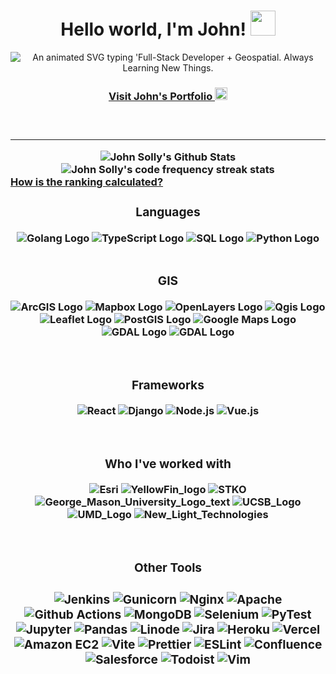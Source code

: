 <h1 align="center">
  Hello world, I'm John!
  <img src="https://media.giphy.com/media/hvRJCLFzcasrR4ia7z/giphy.gif" width="40">
</h1>
<!-- Typing SVG -->
<p align="center">
   <img alt="An animated SVG typing 'Full-Stack Developer + Geospatial. Always Learning New Things."
    src="https://readme-typing-svg.herokuapp.com?font=Helvetica&size=28&duration=5000&pause=1000&color=0B3B8E&center=true&vCenter=true&width=450&lines=Full+Stack+Developer+%2B+Geospatial+;Always+Learning+New+Things+%F0%9F%92%A1" />
</p>

<h3 align=center><a target="_blank" href="https://blogthedata.com/portfolio#top">Visit John's Portfolio <img src="https://user-images.githubusercontent.com/9572232/182878662-1294d61e-9d75-43e4-9900-c5d21adba722.png" height="20"></img></a><h3>

<br>


---

<div align="center">
<img alt="John Solly's Github Stats" class="thumbnail img-responsive" src="https://github-readme-stats.vercel.app/api?username=jsolly&show_icons=true&theme=default_repocard&title_color=0d6efd&icon_color=0d6efd" /><img alt="John Solly's code frequency streak stats" class="thumbnail img-responsive" src="https://github-readme-streak-stats.herokuapp.com?user=jsolly&ring=990000&fire=990000&currStreakLabel=990000" />
  </div>
<a class="caption" target="_blank" href="https://github.com/anuraghazra/github-readme-stats#github-stats-card">How is the ranking calculated?</a>
<div align=center>
<h3>Languages</h3>
<img alt="Golang Logo" src="https://user-images.githubusercontent.com/9572232/192435921-8d488ea4-aaab-4982-bae4-c3b5782843b0.png"></img>
<img alt="TypeScript Logo" src="https://user-images.githubusercontent.com/9572232/187742114-347a4f1e-a480-472b-b096-d8177b12553b.png"></img>
<img alt="SQL Logo" src="https://user-images.githubusercontent.com/9572232/187741483-786621a6-1ff1-4028-9f79-bae1491321da.png"></img>
<img alt="Python Logo" src="https://user-images.githubusercontent.com/9572232/179663910-c447e149-7ebc-4d36-a620-a3776e334326.png"></img>
</div>

<br>

<div align=center>
<h3>GIS</h3>



<img alt="ArcGIS Logo" src="https://user-images.githubusercontent.com/9572232/187739324-d4a9a0b2-43a6-4dda-946f-e1643d69ea7e.png"></img> 
<img alt="Mapbox Logo" src="https://user-images.githubusercontent.com/9572232/187734886-221a838d-af21-43c1-bcc0-a8693bd420db.png"></img>
<img alt="OpenLayers Logo" src="https://user-images.githubusercontent.com/9572232/187739798-c1d6072a-5ab6-4018-a256-9b7d8c98b48d.png"></img>
<img alt="Qgis Logo" src="https://user-images.githubusercontent.com/9572232/187735567-40af7097-3cee-4720-8ef9-4bdf5d59b38c.png"></img>
<img alt="Leaflet Logo" src="https://user-images.githubusercontent.com/9572232/187735767-673b644d-062b-4e9f-95f2-4906c5ff767f.png"></img>
<img alt="PostGIS Logo" src="https://user-images.githubusercontent.com/9572232/187053470-6d70dbbd-1c9d-4239-a1bb-2a1c974e8ce6.png"></img>
<img alt="Google Maps Logo" src="https://user-images.githubusercontent.com/9572232/187735995-c4bbd8bd-2380-4d3d-b56d-c4e1da73e40e.png"></img>
<img alt="GDAL Logo" src="https://user-images.githubusercontent.com/9572232/187737147-546b8748-2e64-4369-a8f2-cf1f9908e65b.png"></img>
<img alt="GDAL Logo" src="https://user-images.githubusercontent.com/9572232/187740288-80a81832-7f36-46dc-a614-f627e8185fce.png"></img>
</div>



<br>

<div align=center>
<h3>Frameworks</h3>

![React](https://user-images.githubusercontent.com/9572232/187280634-60ba4296-e040-4214-9081-76d47e9ca893.png)
![Django](https://user-images.githubusercontent.com/9572232/187280466-d3a9d7a3-4e4d-44d9-b97a-801430681b56.png)
![Node.js](https://user-images.githubusercontent.com/9572232/187281067-5fc15583-98dc-4e5e-96d0-e67a20fa02a9.png)
![Vue.js](https://github.com/jsolly/jsolly/assets/9572232/35146349-9298-40ac-9b10-d2a49a1492de)


</div>




<br>

<div align=center>
<h3>Who I've worked with</h3>

![Esri](https://user-images.githubusercontent.com/9572232/187053884-5bd67d48-2fc6-411c-84f0-703196691127.png)
![YellowFin_logo](https://user-images.githubusercontent.com/9572232/176968781-bc3b7969-2b06-4470-99c3-4413ec60e8fa.png)
![STKO](https://user-images.githubusercontent.com/9572232/176968770-827d7d47-99c8-4e50-8b72-65109bdaaf5f.png)
![George_Mason_University_Logo_text](https://user-images.githubusercontent.com/9572232/176968733-4d3a643c-f9a5-4fa5-ab4c-b09a4e30b890.png)
![UCSB_Logo](https://user-images.githubusercontent.com/9572232/187053563-954c2db4-dbde-4e4c-898c-467ae591d9d4.png)
![UMD_Logo](https://github.com/jsolly/jsolly/assets/9572232/6b5c1716-d87e-47f2-a9c4-c2bb65edf669)
![New_Light_Technologies](https://github.com/jsolly/jsolly/assets/9572232/8f9ac11b-65ba-4a9c-b3fa-e7ab2804bc78)


</div>


<br>

<div align=center>
<h3>Other Tools<h3>

![Jenkins](https://img.shields.io/badge/Jenkins-D24939.svg?style=for-the-badge&logo=Jenkins&logoColor=white)
![Gunicorn](https://img.shields.io/badge/Gunicorn-499848.svg?style=for-the-badge&logo=Gunicorn&logoColor=white)
![Nginx](https://img.shields.io/badge/NGINX-009639.svg?style=for-the-badge&logo=NGINX&logoColor=white)
![Apache](https://camo.githubusercontent.com/299eb0e1ad2382b6da278f36bc6659e38f29ecfb6a47e043fdee8bad488cb957/68747470733a2f2f696d672e736869656c64732e696f2f62616467652f4170616368652d4432323132382e7376673f7374796c653d666f722d7468652d6261646765266c6f676f3d417061636865266c6f676f436f6c6f723d7768697465)
![Github Actions](https://camo.githubusercontent.com/f8288ca79525f949c40a73eb967f2e2e8596c699758e42feedf3dec9d57af653/68747470733a2f2f696d672e736869656c64732e696f2f62616467652f476974487562253230416374696f6e732d3230383846462e7376673f7374796c653d666f722d7468652d6261646765266c6f676f3d4769744875622d416374696f6e73266c6f676f436f6c6f723d7768697465)
![MongoDB](https://img.shields.io/badge/MongoDB-47A248.svg?style=for-the-badge&logo=MongoDB&logoColor=white)
![Selenium](https://img.shields.io/badge/Selenium-43B02A.svg?style=for-the-badge&logo=Selenium&logoColor=white)
![PyTest](https://img.shields.io/badge/Pytest-0A9EDC.svg?style=for-the-badge&logo=Pytest&logoColor=white)
![Jupyter](https://img.shields.io/badge/Jupyter-F37626.svg?style=for-the-badge&logo=Jupyter&logoColor=white)
![Pandas](https://img.shields.io/badge/pandas-150458.svg?style=for-the-badge&logo=pandas&logoColor=white)
![Linode](https://img.shields.io/badge/Linode-00A95C.svg?style=for-the-badge&logo=Linode&logoColor=white)
![Jira](https://img.shields.io/badge/Jira-0052CC.svg?style=for-the-badge&logo=Jira&logoColor=white)
![Heroku](https://img.shields.io/badge/Heroku-430098.svg?style=for-the-badge&logo=Heroku&logoColor=white)
![Vercel](https://img.shields.io/badge/Vercel-000000.svg?style=for-the-badge&logo=Vercel&logoColor=white)
![Amazon EC2](https://img.shields.io/badge/Amazon%20EC2-FF9900.svg?style=for-the-badge&logo=Amazon-EC2&logoColor=white)
![Vite](https://img.shields.io/badge/Vite-646CFF.svg?style=for-the-badge&logo=Vite&logoColor=white)
![Prettier](https://img.shields.io/badge/Prettier-F7B93E.svg?style=for-the-badge&logo=Prettier&logoColor=black)
![ESLint](https://img.shields.io/badge/ESLint-4B32C3.svg?style=for-the-badge&logo=ESLint&logoColor=white)
![Confluence](https://img.shields.io/badge/Confluence-172B4D.svg?style=for-the-badge&logo=Confluence&logoColor=white)
![Salesforce](https://img.shields.io/badge/Salesforce-00A1E0.svg?style=for-the-badge&logo=Salesforce&logoColor=white)
![Todoist](https://img.shields.io/badge/Todoist-E44332.svg?style=for-the-badge&logo=Todoist&logoColor=white)
![Vim](https://img.shields.io/badge/Vim-019733.svg?style=for-the-badge&logo=Vim&logoColor=white)
</div>
